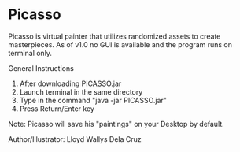# Picasso
Picasso is virtual painter that utilizes randomized assets to create masterpieces. As of v1.0 no GUI is available and the program runs on terminal only.

General Instructions
1. After downloading PICASSO.jar
2. Launch terminal in the same directory
3. Type in the command "java -jar PICASSO.jar"
4. Press Return/Enter key

Note: Picasso will save his "paintings" on your Desktop by default.

Author/Illustrator: Lloyd Wallys Dela Cruz
